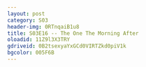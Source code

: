 ```yaml
---
layout: post 
category: S03 
header-img: 0RTnqaiB1u8 
title: S03E16 -- The One The Morning After 
oloadid: 11Z9l3X3TRY 
gdriveid: 0B2tsexyaYxGCd0VIRTZkd0piV1k
bgcolor: 005F6B 
--- 
```

<!--more--> 
